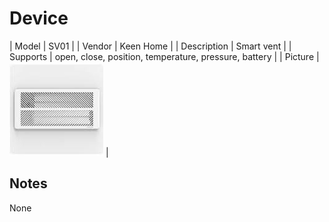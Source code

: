 
# Device

| Model | SV01  |
| Vendor  | Keen Home  |
| Description | Smart vent |
| Supports | open, close, position, temperature, pressure, battery |
| Picture | ![../images/devices/SV01.jpg](../images/devices/SV01.jpg) |

## Notes

None
